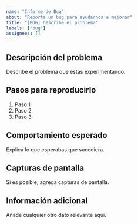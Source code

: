 ```yaml
---
name: "Informe de Bug"
about: "Reporta un bug para ayudarnos a mejorar"
title: "[BUG] Describe el problema"
labels: ["bug"]
assignees: []
---
```


## Descripción del problema
Describe el problema que estás experimentando.

## Pasos para reproducirlo
1. Paso 1
2. Paso 2
3. Paso 3

## Comportamiento esperado
Explica lo que esperabas que sucediera.

## Capturas de pantalla
Si es posible, agrega capturas de pantalla.

## Información adicional
Añade cualquier otro dato relevante aquí.

